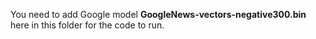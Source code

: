 You need to add Google model **GoogleNews-vectors-negative300.bin** here in this folder for the code to run.
